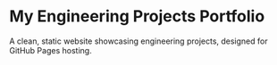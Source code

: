 # My Engineering Projects Portfolio

A clean, static website showcasing engineering projects, designed for GitHub Pages hosting.
